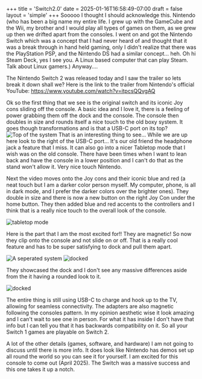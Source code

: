 +++
title = 'Switch2.0'
date = 2025-01-16T16:58:49-07:00
draft = false
layout = 'simple'
+++
Sooooo I thought I should acknowledge this. Nintendo (who has been a big name my entire life. I grew up with the GameCube and the Wii, my brother and I would play all types of games on them, as we grew up then we drifted apart from the consoles. I went on and got the Nintendo Switch which was a concept that I had never heard of and thought that it was a break through in hand held gaming, only I didn't realize that there was the PlayStation PSP, and the Nintendo DS had a similar concept... heh. Oh hi Steam Deck, yes I see you. A Linux based computer that can play Steam. Talk about Linux gamers.) Anyway.... 

The Nintendo Switch 2 was released today and I saw the trailer so lets break it down shall we?
Here is the link to the trailer from Nintendo's official YouTube:
https://www.youtube.com/watch?v=itpcsQQvgAQ 

Ok so the first thing that we see is the original switch and its iconic Joy cons sliding off the console. A basic idea and I love it, there is a feeling of power grabbing them off the dock and the console. The console then doubles in size and rounds itself a nice touch to the old boxy system. It goes though transformations and is that a USB-C port on its top? 
![Top of the system](/images/Nintendo_Switch/Top_of_console.png)
That is an interesting thing to see... While we are up here look to the right of the USB-C port... It's our old friend the headphone jack a feature that I miss. It can also go into a nicer Tabletop mode that  I wish was on the old console. There have been times when I want to lean back and have the console in a lower position and I can't do that as the stand won't allow it. Very nice touch Nintendo.


Next the video moves onto the Joy cons and their iconic blue and red (a neat touch but I am a darker color person myself. My computer, phone, is all in dark mode, and I prefer the darker colors over the brighter ones). They double in size and there is now a new button on the right Joy Con under the home button. They then added blue and red accents to the controllers and I think that is a really nice touch to the overall look of the console. 

![tabletop mode](/images/Nintendo_Switch/Tabletop.png)

Here is the part that I am the most excited for!! They are magnetic! So now they clip onto the console and not slide on or off. That is a really cool feature and has to be super satisfying to dock and pull them apart. 

![A seperated system](/images/Nintendo_Switch/seperated.png)
![docked](/images/Nintendo_Switch/entire_system.png)


They showcased the dock and I don't see any massive differences aside from the it having a rounded look to it. 

![docked](/images/Nintendo_Switch/docked.png)

The entire thing is still using USB-C to charge and hook up to the TV, allowing for seamless connectivity. The adapters are also magnetic following the consoles pattern. In my opinion aesthetic wise it look amazing and I can't wait to see one in person. For what it has inside I don't have that info but I can tell you that it has backwards compatibility on it. So all your Switch 1 games are playable on Switch 2. 

A lot of the other details (games, software, and hardware) I am not going to discuss until there is more info. It does look like Nintendo has demos set up all round the world so you can see it for yourself. I am excited for this console to come out (April 2025). The Switch was a massive success and this one takes it up a notch. 
